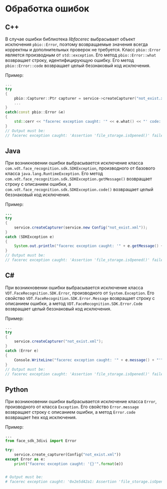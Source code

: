 # Обработка ошибок

## C++

В случае ошибки библиотека *libfacerec* выбрасывает объект исключения `pbio::Error`, поэтому возвращаемые значения всегда корректны и дополнительных проверок не требуется. Класс `pbio::Error` является производным от `std::exception`. Его метод `pbio::Error::what` возвращает строку, идентифицирующую ошибку. Его метод `pbio::Error::code` возвращает целый беззнаковый код исключения.

Пример:
```cpp
...
try
{
    pbio::Capturer::Ptr capturer = service->createCapturer("not_exist.xml");
    ...
}
catch(const pbio::Error &e)
{
    std::cerr << "facerec exception caught: '" << e.what() << "' code: " << std::hex << e.code() << std::endl;
}
// Output must be:
// facerec exception caught: 'Assertion 'file_storage.isOpened()' failed (error creating Capturer: ini file not opened), error code: 0x6b1ae8c5. wrap code: 0x272e96e4.' code: 6b1ae8c5
```

## Java

При возникновении ошибки выбрасывается исключение класса `com.vdt.face_recognition.sdk.SDKException`, производного от базового класса `java.lang.RuntimeException`. Его метод `com.vdt.face_recognition.sdk.SDKException.getMessage()` возвращает строку с описанием ошибки, а `com.vdt.face_recognition.sdk.SDKException.code()` возвращает целый беззнаковый код исключения.

Пример:
```java
...
try
{
    service.createCapturer(service.new Config("not_exist.xml"));
}
catch (SDKException e)
{
    System.out.println("facerec exception caught: '" + e.getMessage() + "'");
}
// Output must be:
// facerec exception caught: 'Assertion 'file_storage.isOpened()' failed (error creating Capturer: ini file not opened), error code: 0x6b1ae8c5. wrap code: 0x7c7b4c95.'
```

## C#

При возникновении ошибки выбрасывается исключение класса `VDT.FaceRecognition.SDK.Error`, производного от `System.Exception`. Его свойство `VDT.FaceRecognition.SDK.Error.Message` возвращает строку с описанием ошибки, a метод `VDT.FaceRecognition.SDK.Error.Code` возвращает целый беззнаковый код исключения.

Пример:
```cs
...
try
{
    service.createCapturer("not_exist.xml");
}
catch (Error e)
{
    Console.WriteLine("facerec exception caught: '" + e.message() + "'");
}
// Output must be:
// facerec exception caught: 'Assertion 'file_storage.isOpened()' failed (error creating Capturer: ini file not opened), error code: 0x6b1ae8c5. wrap code: 0x7c7b4c95.'
```

## Python 

При возникновении ошибки выбрасывается исключение класса `Error`, производного от класса `Exception`. Его свойство `Error.message` возвращает строку с описанием ошибки, а метод `Error.code` возвращает hex код исключения.

Пример:
```python
...
from face_sdk_3divi import Error

try:
    service.create_capturer(Config("not_exist.xml"))
except Error as e:
    print("facerec exception caught: '{}'".format(e))


# Output must be:
# facerec exception caught: '0x2e5d42a1: Assertion 'file_storage.isOpened()' failed (error creating Capturer: ini file not opened. System error description: No such file or directory), error code: 0x2e5d42a1. wrap code: 0x0d33c4f6.'
```